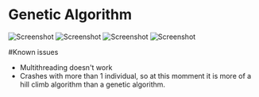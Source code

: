 # Genetic Algorithm

![Screenshot](https://cloud.githubusercontent.com/assets/8536409/20143403/ca677b24-a690-11e6-971b-b91e0717bad5.PNG)
![Screenshot](https://cloud.githubusercontent.com/assets/8536409/20016809/fdb34a48-a2b8-11e6-8517-a7df32cdc8d3.png)
![Screenshot](https://cloud.githubusercontent.com/assets/8536409/20016962/936f12ce-a2b9-11e6-83ad-95bedb4dbc27.png)
![Screenshot](https://cloud.githubusercontent.com/assets/8536409/20016565/f61cfdac-a2b7-11e6-91dc-0e17f6bf294f.png)

#Known issues 
- Multithreading doesn't work
- Crashes with more than 1 individual, so at this momment it is more of a hill climb algorithm than a genetic algorithm.
